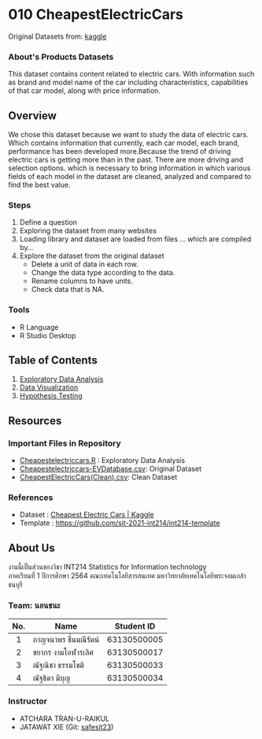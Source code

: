 
# 010 CheapestElectricCars

Original Datasets from: [kaggle](https://www.kaggle.com/kkhandekar/cheapest-electric-cars?fbclid=IwAR0_1it-Db3IslU0N8CIyAZtnZmBqfDQXAeH6h04Z-xnvnfhe4CUeVlgDxk)

### About's Products Datasets

This dataset contains content related to electric cars. With information such as brand and model name of the car including characteristics, capabilities of that car model, along with price information.

## Overview

We chose this dataset because we want to study the data of electric cars. Which contains information that currently, each car model, each brand, performance has been developed more.Because the trend of driving electric cars is getting more than in the past. There are more driving and selection options. which is necessary to bring information in which various fields of each model in the dataset are cleaned, analyzed and compared to find the best value.

### Steps
1. Define a question
2. Exploring the dataset from many websites
3. Loading library and dataset are loaded from files ... which are compiled by…
4. Explore the dataset from the original dataset
   - Delete a unit of data in each row.
   - Change the data type according to the data.
   - Rename columns to have units.
   - Check data that is NA.


### Tools

- R Language
- R Studio Desktop

## Table of Contents

1. [Exploratory Data Analysis](./01_explore.md)
2. [Data Visualization]()
3. [Hypothesis Testing](./HypothesisTesting.md)

## Resources

### Important Files in Repository

- [Cheapestelectriccars.R](./R_groupAssignment.R) : Exploratory Data Analysis
- [Cheapestelectriccars-EVDatabase.csv](./Cheapestelectriccars-EVDatabase.csv): Original Dataset
- [CheapestElectricCars(Clean).csv](./cheapestElectricCars(Clean).csv): Clean Dataset

### References

- Dataset : [Cheapest Electric Cars | Kaggle](https://www.kaggle.com/kkhandekar/cheapest-electric-cars?fbclid=IwAR0_1it-Db3IslU0N8CIyAZtnZmBqfDQXAeH6h04Z-xnvnfhe4CUeVlgDxk)
- Template : https://github.com/sit-2021-int214/int214-template

## About Us

งานนี้เป็นส่วนของวิชา INT214 Statistics for Information technology <br/> ภาคเรียนที่ 1 ปีการศึกษา 2564 คณะเทคโนโลยีสารสนเทศ มหาวิทยาลัยเทคโนโลยีพระจอมเกล้าธนบุรี

### Team: นอนชนะ
| No. | Name                     |  Student ID   |
|:---:|--------------------------|---------------|
|  1  | กาญจนาพร   ชื่นมณีรัตน์    |  63130500005  |
|  2  | ชยากร      งามโอฬารเลิศ     |  63130500017  |
|  3  | ณัฐณิชา     ธรรมโชติ      |  63130500033  |
|  4  | ณัฐธิดา      มีบุญ       |  63130500034  |


### Instructor

- ATCHARA TRAN-U-RAIKUL
- JATAWAT XIE (Git: [safesit23](https://github.com/safesit23))


